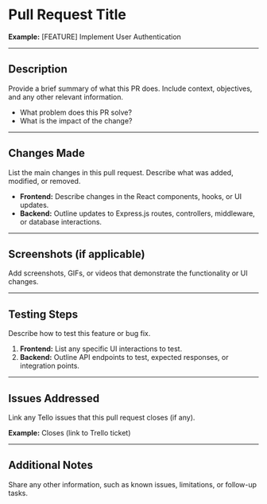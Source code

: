 # Pull Request Title

**Example:** [FEATURE] Implement User Authentication

---

## Description

Provide a brief summary of what this PR does. Include context, objectives, and any other relevant information.

- What problem does this PR solve?
- What is the impact of the change?

---

## Changes Made

List the main changes in this pull request. Describe what was added, modified, or removed.

- **Frontend:** Describe changes in the React components, hooks, or UI updates.
- **Backend:** Outline updates to Express.js routes, controllers, middleware, or database interactions.

---

## Screenshots (if applicable)

Add screenshots, GIFs, or videos that demonstrate the functionality or UI changes.

---

## Testing Steps

Describe how to test this feature or bug fix.

1. **Frontend:** List any specific UI interactions to test.
2. **Backend:** Outline API endpoints to test, expected responses, or integration points.

---

## Issues Addressed

Link any Tello issues that this pull request closes (if any).

**Example:** Closes (link to Trello ticket)

---

## Additional Notes

Share any other information, such as known issues, limitations, or follow-up tasks.